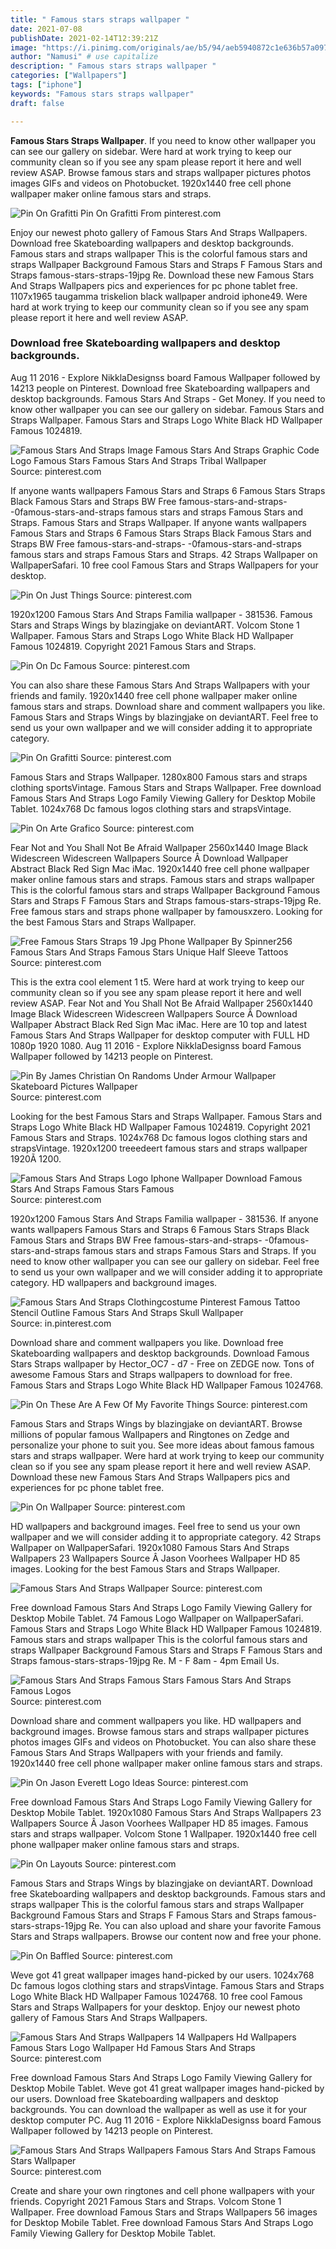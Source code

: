 ```yaml
---
title: " Famous stars straps wallpaper "
date: 2021-07-08
publishDate: 2021-02-14T12:39:21Z
image: "https://i.pinimg.com/originals/ae/b5/94/aeb5940872c1e636b57a0973b86b4ca5.jpg"
author: "Namusi" # use capitalize
description: " Famous stars straps wallpaper "
categories: ["Wallpapers"]
tags: ["iphone"]
keywords: "Famous stars straps wallpaper"
draft: false

---
```



**Famous Stars Straps Wallpaper**. If you need to know other wallpaper you can see our gallery on sidebar. Were hard at work trying to keep our community clean so if you see any spam please report it here and well review ASAP. Browse famous stars and straps wallpaper pictures photos images GIFs and videos on Photobucket. 1920x1440 free cell phone wallpaper maker online famous stars and straps.

![Pin On Grafitti](https://i.pinimg.com/originals/e1/d6/a6/e1d6a662216fcf6dd11cf9d175d1a709.png "Pin On Grafitti")
Pin On Grafitti From pinterest.com


Enjoy our newest photo gallery of Famous Stars And Straps Wallpapers. Download free Skateboarding wallpapers and desktop backgrounds. Famous stars and straps wallpaper This is the colorful famous stars and straps Wallpaper Background Famous Stars and Straps F Famous Stars and Straps famous-stars-straps-19jpg Re. Download these new Famous Stars And Straps Wallpapers pics and experiences for pc phone tablet free. 1107x1965 taugamma triskelion black wallpaper android iphone49. Were hard at work trying to keep our community clean so if you see any spam please report it here and well review ASAP.

### Download free Skateboarding wallpapers and desktop backgrounds.

Aug 11 2016 - Explore NikklaDesignss board Famous Wallpaper followed by 14213 people on Pinterest. Download free Skateboarding wallpapers and desktop backgrounds. Famous Stars And Straps - Get Money. If you need to know other wallpaper you can see our gallery on sidebar. Famous Stars and Straps Wallpaper. Famous Stars and Straps Logo White Black HD Wallpaper Famous 1024819.


![Famous Stars And Straps Image Famous Stars And Straps Graphic Code Logo Famous Stars Famous Stars And Straps Tribal Wallpaper](https://i.pinimg.com/originals/05/9a/fa/059afa6e00446235c87cee4a586af7a8.png "Famous Stars And Straps Image Famous Stars And Straps Graphic Code Logo Famous Stars Famous Stars And Straps Tribal Wallpaper")
Source: pinterest.com

If anyone wants wallpapers Famous Stars and Straps 6 Famous Stars Straps Black Famous Stars and Straps BW Free famous-stars-and-straps- -0famous-stars-and-straps famous stars and straps Famous Stars and Straps. Famous Stars and Straps Wallpaper. If anyone wants wallpapers Famous Stars and Straps 6 Famous Stars Straps Black Famous Stars and Straps BW Free famous-stars-and-straps- -0famous-stars-and-straps famous stars and straps Famous Stars and Straps. 42 Straps Wallpaper on WallpaperSafari. 10 free cool Famous Stars and Straps Wallpapers for your desktop.

![Pin On Just Things](https://i.pinimg.com/originals/de/4c/b0/de4cb0a0375f4d448967208d8e143464.jpg "Pin On Just Things")
Source: pinterest.com

1920x1200 Famous Stars And Straps Familia wallpaper - 381536. Famous Stars and Straps Wings by blazingjake on deviantART. Volcom Stone 1 Wallpaper. Famous Stars and Straps Logo White Black HD Wallpaper Famous 1024819. Copyright 2021 Famous Stars and Straps.

![Pin On Dc Famous](https://i.pinimg.com/originals/d3/d7/d6/d3d7d6173a501278fbbdf9d62881f5c2.jpg "Pin On Dc Famous")
Source: pinterest.com

You can also share these Famous Stars And Straps Wallpapers with your friends and family. 1920x1440 free cell phone wallpaper maker online famous stars and straps. Download share and comment wallpapers you like. Famous Stars and Straps Wings by blazingjake on deviantART. Feel free to send us your own wallpaper and we will consider adding it to appropriate category.

![Pin On Grafitti](https://i.pinimg.com/originals/e1/d6/a6/e1d6a662216fcf6dd11cf9d175d1a709.png "Pin On Grafitti")
Source: pinterest.com

Famous Stars and Straps Wallpaper. 1280x800 Famous stars and straps clothing sportsVintage. Famous Stars and Straps Wallpaper. Free download Famous Stars And Straps Logo Family Viewing Gallery for Desktop Mobile Tablet. 1024x768 Dc famous logos clothing stars and strapsVintage.

![Pin On Arte Grafico](https://i.pinimg.com/originals/44/cb/d7/44cbd7b40f586654a3b059b44830c1e2.gif "Pin On Arte Grafico")
Source: pinterest.com

Fear Not and You Shall Not Be Afraid Wallpaper 2560x1440 Image Black Widescreen Widescreen Wallpapers Source Â Download Wallpaper Abstract Black Red Sign Mac iMac. 1920x1440 free cell phone wallpaper maker online famous stars and straps. Famous stars and straps wallpaper This is the colorful famous stars and straps Wallpaper Background Famous Stars and Straps F Famous Stars and Straps famous-stars-straps-19jpg Re. Free famous stars and straps phone wallpaper by famousxzero. Looking for the best Famous Stars and Straps Wallpaper.

![Free Famous Stars Straps 19 Jpg Phone Wallpaper By Spinner256 Famous Stars And Straps Famous Stars Unique Half Sleeve Tattoos](https://i.pinimg.com/originals/dc/a3/9c/dca39c8753892d587320536a78c2b711.jpg "Free Famous Stars Straps 19 Jpg Phone Wallpaper By Spinner256 Famous Stars And Straps Famous Stars Unique Half Sleeve Tattoos")
Source: pinterest.com

This is the extra cool element 1 t5. Were hard at work trying to keep our community clean so if you see any spam please report it here and well review ASAP. Fear Not and You Shall Not Be Afraid Wallpaper 2560x1440 Image Black Widescreen Widescreen Wallpapers Source Â Download Wallpaper Abstract Black Red Sign Mac iMac. Here are 10 top and latest Famous Stars And Straps Wallpaper for desktop computer with FULL HD 1080p 1920 1080. Aug 11 2016 - Explore NikklaDesignss board Famous Wallpaper followed by 14213 people on Pinterest.

![Pin By James Christian On Randoms Under Armour Wallpaper Skateboard Pictures Wallpaper](https://i.pinimg.com/originals/7e/0c/1b/7e0c1b97ac34f8ddc73300759e657f77.png "Pin By James Christian On Randoms Under Armour Wallpaper Skateboard Pictures Wallpaper")
Source: pinterest.com

Looking for the best Famous Stars and Straps Wallpaper. Famous Stars and Straps Logo White Black HD Wallpaper Famous 1024819. Copyright 2021 Famous Stars and Straps. 1024x768 Dc famous logos clothing stars and strapsVintage. 1920x1200 treeedeert famous stars and straps wallpaper 1920Ã 1200.

![Famous Stars And Straps Logo Iphone Wallpaper Download Famous Stars And Straps Famous Stars Famous](https://i.pinimg.com/originals/61/15/2c/61152c870cd1bac842ae12d8b3ec662b.jpg "Famous Stars And Straps Logo Iphone Wallpaper Download Famous Stars And Straps Famous Stars Famous")
Source: pinterest.com

1920x1200 Famous Stars And Straps Familia wallpaper - 381536. If anyone wants wallpapers Famous Stars and Straps 6 Famous Stars Straps Black Famous Stars and Straps BW Free famous-stars-and-straps- -0famous-stars-and-straps famous stars and straps Famous Stars and Straps. If you need to know other wallpaper you can see our gallery on sidebar. Feel free to send us your own wallpaper and we will consider adding it to appropriate category. HD wallpapers and background images.

![Famous Stars And Straps Clothingcostume Pinterest Famous Tattoo Stencil Outline Famous Stars And Straps Skull Wallpaper](https://i.pinimg.com/originals/a9/e1/11/a9e1116cd209f9e39fc2508ef9ac7303.jpg "Famous Stars And Straps Clothingcostume Pinterest Famous Tattoo Stencil Outline Famous Stars And Straps Skull Wallpaper")
Source: in.pinterest.com

Download share and comment wallpapers you like. Download free Skateboarding wallpapers and desktop backgrounds. Download Famous Stars Straps wallpaper by Hector_OC7 - d7 - Free on ZEDGE now. Tons of awesome Famous Stars and Straps wallpapers to download for free. Famous Stars and Straps Logo White Black HD Wallpaper Famous 1024768.

![Pin On These Are A Few Of My Favorite Things](https://i.pinimg.com/originals/71/95/40/7195408284624108d0ffda85c5c61019.jpg "Pin On These Are A Few Of My Favorite Things")
Source: pinterest.com

Famous Stars and Straps Wings by blazingjake on deviantART. Browse millions of popular famous Wallpapers and Ringtones on Zedge and personalize your phone to suit you. See more ideas about famous famous stars and straps wallpaper. Were hard at work trying to keep our community clean so if you see any spam please report it here and well review ASAP. Download these new Famous Stars And Straps Wallpapers pics and experiences for pc phone tablet free.

![Pin On Wallpaper](https://i.pinimg.com/originals/e5/cb/69/e5cb69209a05f5d2b288d5041fc606d1.jpg "Pin On Wallpaper")
Source: pinterest.com

HD wallpapers and background images. Feel free to send us your own wallpaper and we will consider adding it to appropriate category. 42 Straps Wallpaper on WallpaperSafari. 1920x1080 Famous Stars And Straps Wallpapers 23 Wallpapers Source Â Jason Voorhees Wallpaper HD 85 images. Looking for the best Famous Stars and Straps Wallpaper.

![Famous Stars And Straps Wallpaper](https://i.pinimg.com/600x315/7b/4c/2d/7b4c2d03702ecf93bad2a3bf039f3b50.jpg "Famous Stars And Straps Wallpaper")
Source: pinterest.com

Free download Famous Stars And Straps Logo Family Viewing Gallery for Desktop Mobile Tablet. 74 Famous Logo Wallpaper on WallpaperSafari. Famous Stars and Straps Logo White Black HD Wallpaper Famous 1024819. Famous stars and straps wallpaper This is the colorful famous stars and straps Wallpaper Background Famous Stars and Straps F Famous Stars and Straps famous-stars-straps-19jpg Re. M - F 8am - 4pm Email Us.

![Famous Stars And Straps Famous Stars Famous Stars And Straps Famous Logos](https://i.pinimg.com/600x315/ed/6b/04/ed6b043164354b606f5623c8e2caf173.jpg "Famous Stars And Straps Famous Stars Famous Stars And Straps Famous Logos")
Source: pinterest.com

Download share and comment wallpapers you like. HD wallpapers and background images. Browse famous stars and straps wallpaper pictures photos images GIFs and videos on Photobucket. You can also share these Famous Stars And Straps Wallpapers with your friends and family. 1920x1440 free cell phone wallpaper maker online famous stars and straps.

![Pin On Jason Everett Logo Ideas](https://i.pinimg.com/originals/cb/01/02/cb0102a9c715ad8da736c33cec90fc36.jpg "Pin On Jason Everett Logo Ideas")
Source: pinterest.com

Free download Famous Stars And Straps Logo Family Viewing Gallery for Desktop Mobile Tablet. 1920x1080 Famous Stars And Straps Wallpapers 23 Wallpapers Source Â Jason Voorhees Wallpaper HD 85 images. Famous stars and straps wallpaper. Volcom Stone 1 Wallpaper. 1920x1440 free cell phone wallpaper maker online famous stars and straps.

![Pin On Layouts](https://i.pinimg.com/originals/e0/58/62/e0586205c0cc833f7ad27113b4e33cc7.jpg "Pin On Layouts")
Source: pinterest.com

Famous Stars and Straps Wings by blazingjake on deviantART. Download free Skateboarding wallpapers and desktop backgrounds. Famous stars and straps wallpaper This is the colorful famous stars and straps Wallpaper Background Famous Stars and Straps F Famous Stars and Straps famous-stars-straps-19jpg Re. You can also upload and share your favorite Famous Stars and Straps wallpapers. Browse our content now and free your phone.

![Pin On Baffled](https://i.pinimg.com/originals/65/e5/1e/65e51e86956772f35b14216df6976cf6.jpg "Pin On Baffled")
Source: pinterest.com

Weve got 41 great wallpaper images hand-picked by our users. 1024x768 Dc famous logos clothing stars and strapsVintage. Famous Stars and Straps Logo White Black HD Wallpaper Famous 1024768. 10 free cool Famous Stars and Straps Wallpapers for your desktop. Enjoy our newest photo gallery of Famous Stars And Straps Wallpapers.

![Famous Stars And Straps Wallpapers 14 Wallpapers Hd Wallpapers Famous Stars Logo Wallpaper Hd Famous Stars And Straps](https://i.pinimg.com/originals/96/a1/4c/96a14cf64e72fb4bddd0fc2f024eba06.jpg "Famous Stars And Straps Wallpapers 14 Wallpapers Hd Wallpapers Famous Stars Logo Wallpaper Hd Famous Stars And Straps")
Source: pinterest.com

Free download Famous Stars And Straps Logo Family Viewing Gallery for Desktop Mobile Tablet. Weve got 41 great wallpaper images hand-picked by our users. Download free Skateboarding wallpapers and desktop backgrounds. You can download the wallpaper as well as use it for your desktop computer PC. Aug 11 2016 - Explore NikklaDesignss board Famous Wallpaper followed by 14213 people on Pinterest.

![Famous Stars And Straps Wallpapers Famous Stars And Straps Famous Stars Wallpaper](https://i.pinimg.com/originals/ae/b5/94/aeb5940872c1e636b57a0973b86b4ca5.jpg "Famous Stars And Straps Wallpapers Famous Stars And Straps Famous Stars Wallpaper")
Source: pinterest.com

Create and share your own ringtones and cell phone wallpapers with your friends. Copyright 2021 Famous Stars and Straps. Volcom Stone 1 Wallpaper. Free download Famous Stars and Straps Wallpapers 56 images for Desktop Mobile Tablet. Free download Famous Stars And Straps Logo Family Viewing Gallery for Desktop Mobile Tablet.

